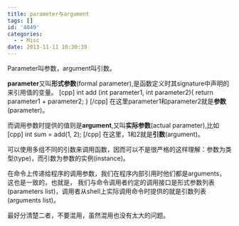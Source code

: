 ```yaml
---
title: parameter与argument
tags: []
id: '4049'
categories:
  - - Misc
date: 2013-11-11 10:30:39
---
```


Parameter叫参数，argument叫引数。
<!-- more -->
**parameter**又叫**形式参数**(formal parameter),是函数定义时其signature中声明的来引用值的变量。
\[cpp\]
int add (int parameter1, int parameter2){
 return parameter1 + parameter2;
}
\[/cpp\]
在这里parameter1和parameter2就是**参数**(parameter)。

而调用参数时提供的值则是**argument**,又叫**实际参数**(actual parameter),比如
\[cpp\]
int sum = add(1, 2);
\[/cpp\]
在这里，1和2就是**引数**(argument)。

可以使用多组不同的引数来调用函数，因而可以不是很严格的这样理解：参数为类型(type)，而引数为参数的实例(instance)。

在命令上传递给程序的调用参数，我们在程序内部引用时他们都是arguments，这也是一致的，也就是，
我们与命令调用者约定的调用接口是形式参数列表(parameters list)，调用者从shell上实际调用命令时提供的就是引数列表(arguments list)。

最好分清楚二者，不要混用，虽然混用也没有太大的问题。